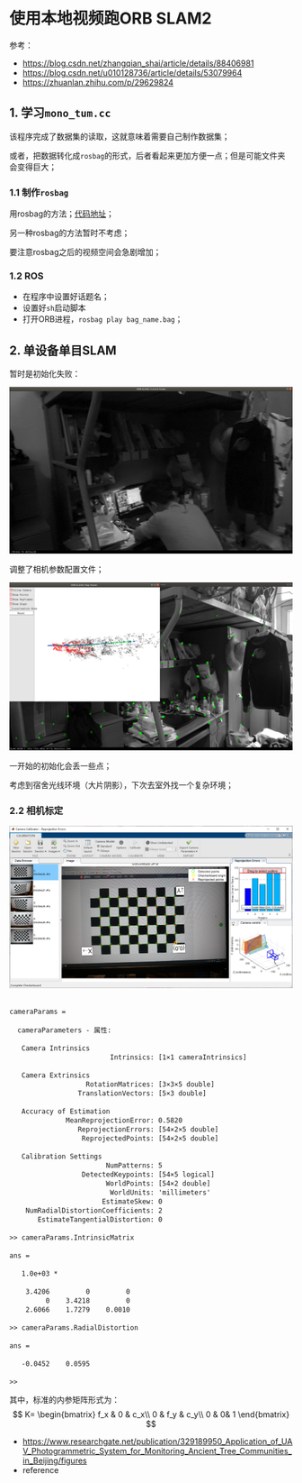 # 使用本地视频跑ORB SLAM2

参考：

* https://blog.csdn.net/zhangqian_shai/article/details/88406981
* https://blog.csdn.net/u010128736/article/details/53079964
* https://zhuanlan.zhihu.com/p/29629824

## 1.  学习`mono_tum.cc`

该程序完成了数据集的读取，这就意味着需要自己制作数据集；

或者，把数据转化成`rosbag`的形式，后者看起来更加方便一点；但是可能文件夹会变得巨大；

### 1.1 制作`rosbag`

用rosbag的方法；[代码地址](src/video2rosbag.cc)；

另一种rosbag的方法暂时不考虑；

要注意rosbag之后的视频空间会急剧增加；

### 1.2 ROS

* 在程序中设置好话题名；
* 设置好`sh`启动脚本
* 打开ORB进程，`rosbag play bag_name.bag`；

## 2. 单设备单目SLAM

暂时是初始化失败：

![mono1](image/mono1.png)

调整了相机参数配置文件；

![mono2](image/mono2.png)

一开始的初始化会丢一些点；

考虑到宿舍光线环境（大片阴影），下次去室外找一个复杂环境；

### 2.2 相机标定

![camera1](image/camera1.png)

```

cameraParams = 

  cameraParameters - 属性:

   Camera Intrinsics
                         Intrinsics: [1×1 cameraIntrinsics]

   Camera Extrinsics
                   RotationMatrices: [3×3×5 double]
                 TranslationVectors: [5×3 double]

   Accuracy of Estimation
              MeanReprojectionError: 0.5820
                 ReprojectionErrors: [54×2×5 double]
                  ReprojectedPoints: [54×2×5 double]

   Calibration Settings
                        NumPatterns: 5
                  DetectedKeypoints: [54×5 logical]
                        WorldPoints: [54×2 double]
                         WorldUnits: 'millimeters'
                       EstimateSkew: 0
    NumRadialDistortionCoefficients: 2
       EstimateTangentialDistortion: 0

>> cameraParams.IntrinsicMatrix

ans =

   1.0e+03 *

    3.4206         0         0
         0    3.4218         0
    2.6066    1.7279    0.0010

>> cameraParams.RadialDistortion

ans =

   -0.0452    0.0595

>> 
```

其中，标准的内参矩阵形式为：
$$
K=
\begin{bmatrix}
f_x & 0 & c_x\\
0 & f_y & c_y\\
0 & 0& 1
\end{bmatrix}
$$

* https://www.researchgate.net/publication/329189950_Application_of_UAV_Photogrammetric_System_for_Monitoring_Ancient_Tree_Communities_in_Beijing/figures
* reference

